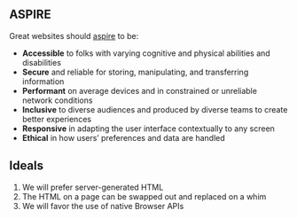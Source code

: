 ## ASPIRE

Great websites should [aspire][aspire] to be:

- **Accessible** to folks with varying cognitive and physical abilities and disabilities
- **Secure** and reliable for storing, manipulating, and transferring information
- **Performant** on average devices and in constrained or unreliable network conditions
- **Inclusive** to diverse audiences and produced by diverse teams to create better experiences
- **Responsive** in adapting the user interface contextually to any screen
- **Ethical** in how users’ preferences and data are handled

## Ideals

1. We will prefer server-generated HTML
2. The HTML on a page can be swapped out and replaced on a whim
3. We will favor the use of native Browser APIs

[aspire]: https://www.filamentgroup.com/lab/aspire/